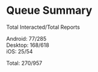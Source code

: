 # Queue Summary

Total Interacted/Total Reports

Android: 77/285  
Desktop: 168/618  
iOS: 25/54

Total: 270/957
